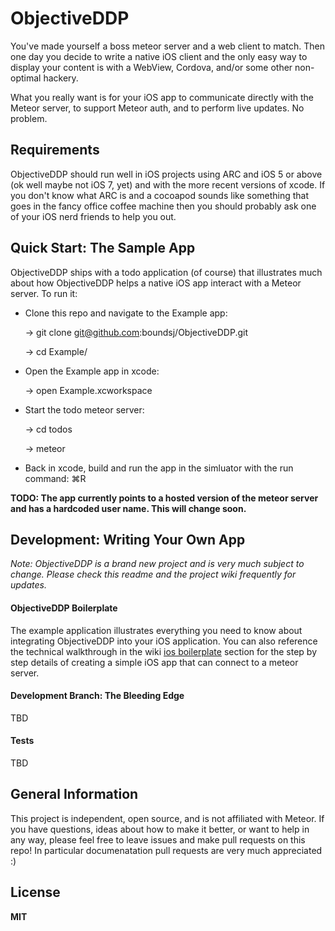 ObjectiveDDP
============
You've made yourself a boss meteor server and a web client to match. Then one day you decide to write a native iOS client and the only easy way to display your content is with a WebView, Cordova, and/or some other non-optimal hackery. 

What you really want is for your iOS app to communicate directly with the Meteor server, to support Meteor auth, and to perform live updates. No problem.

Requirements
--------------
ObjectiveDDP should run well in iOS projects using ARC and iOS 5 or above (ok well maybe not iOS 7, yet) and with the more recent versions of xcode. If you don't know what ARC is and a cocoapod sounds like something that goes in the fancy office coffee machine then you should probably ask one of your iOS nerd friends to help you out.

Quick Start: The Sample App
--------------
ObjectiveDDP ships with a todo application (of course) that illustrates much about how ObjectiveDDP helps a native iOS app interact with a Meteor server. To run it:

* Clone this repo and navigate to the Example app:

    → git clone git@github.com:boundsj/ObjectiveDDP.git

    → cd Example/
    
* Open the Example app in xcode:

    → open Example.xcworkspace
    
* Start the todo meteor server:

    → cd todos
    
    → meteor

* Back in xcode, build and run the app in the simluator with the run command: ⌘R

**TODO: The app currently points to a hosted version of the meteor server and has a hardcoded user name. This will change soon.**
    
Development: Writing Your Own App
--------------

_Note: ObjectiveDDP is a brand new project and is very much subject to change. Please check this readme and the project wiki frequently for updates._

#### ObjectiveDDP Boilerplate ####
The example application illustrates everything you need to know about integrating ObjectiveDDP into your iOS application. You can also reference the technical walkthrough in the wiki [ios boilerplate] section for the step by step details of creating a simple iOS app that can connect to a meteor server.

#### Development Branch: The Bleeding Edge ####
TBD

#### Tests ####
TBD

General Information
--------------
This project is independent, open source, and is not affiliated with Meteor. If you have questions, ideas about how to make it better, or want to help in any way, please feel free to leave issues and make pull requests on this repo! In particular documenatation pull requests are very much appreciated :)

License
--------------
**MIT**

[git-repo-url]: git@github.com:boundsj/objectiveddp.git
[ios boilerplate]: https://github.com/boundsj/ObjectiveDDP/wiki/ObjectiveDDP-iOS-Boilerplate

  
  